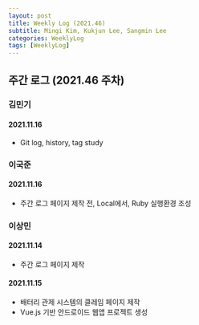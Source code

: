```yaml
---
layout: post
title: Weekly Log (2021.46)
subtitle: Mingi Kim, Kukjun Lee, Sangmin Lee
categories: WeeklyLog
tags: [WeeklyLog]
---
```


## 주간 로그 (2021.46 주차)

### 김민기

#### 2021.11.16

- Git log, history, tag study



### 이국준

#### 2021.11.16
* 주간 로그 페이지 제작 전, Local에서, Ruby 실행환경 조성 

### 이상민

#### 2021.11.14 
* 주간 로그 페이지 제작

#### 2021.11.15
* 배터리 관제 시스템의 클레임 페이지 제작
* Vue.js 기반 안드로이드 웹앱 프로젝트 생성

